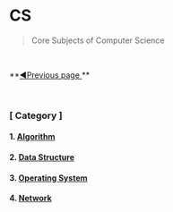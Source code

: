 # CS

> Core Subjects of Computer Science

<br>

**[◀Previous page ](..) **

<br>

### [ Category ]

#### 1. [Algorithm](Algorithm)



#### 2. [Data Structure](DataStructure)

#### 3. [Operating System](OperatingSystem)

#### 4. [Network](Network)

